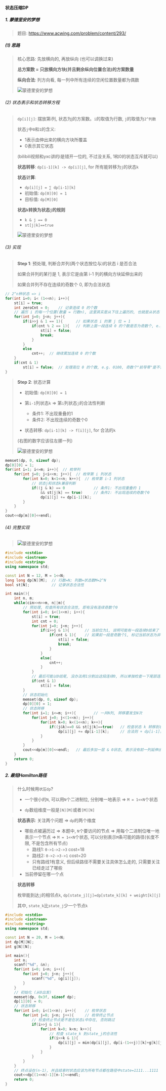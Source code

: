 #### 状态压缩DP

##### 1. 蒙德里安的梦想
> 题目: https://www.acwing.com/problem/content/293/

##### (1) 思路
> 核心思路: 先放横向的, 再放纵向 (也可以调换过来)
> 
> **总方案数 = 只放横向方块(并且剩余纵向位置合法)的方案数量**
> 
> **纵向合法**: 列方向看, 每一列中所有连续的空闲位置数量都为偶数
> 
> ![蒙德里安的梦想](/appendix/acwing-%E8%92%99%E5%BE%B7%E9%87%8C%E5%AE%89%E7%9A%84%E6%A2%A6%E6%83%B3.png)

###### (2) 状态表示和状态转移方程
> `dp[i][j]`: 摆放第i列, 状态为j的方案数。`i`的取值为行数, `j`的取值为`2^列数`
> 
> 状态`j`中`0`和`1`的含义:
> - 1表示由伸出来的横向方块所覆盖
> - 0表示其它状态
> 
> (bilibili视频和yxc讲的i是错开一位的, 不过没关系, 1和0的状态互斥就可以)
> 
> **状态转移**: `dp[i-1][k] -> dp[i][j]`, for 所有能转移为`j`的状态`k`
> 
> **状态计算**: 
> - `dp[i][j] = ∑ dp[i-1][k]`
> - 初始值: `dp[0][0] = 1`
> - 目标值: `dp[M][0]`
> 
> **状态`k`转换为状态`j`的规则**
> - `k & j == 0`
> - `st[j|k]==true`
> 
> ![蒙德里安的梦想](/appendix/acwing-%E8%92%99%E5%BE%B7%E9%87%8C%E5%AE%89%E7%9A%84%E6%A2%A6%E6%83%B32.png)

###### (3) 实现
> **Step 1**: 预处理, 判断合并列(两个状态按位与)的状态 i 是否合法
> 
> 如果合并列的某行是 1, 表示它是由第 i-1 列的横向方块延伸出来的
> 
> 如果合并列不存在连续的奇数个 0, 即为合法状态

```CPP
// 2^n种状态 => i
for(int i=0; i< (1<<n); i++){
    st[i] = true;
    int zeroCnt = 0;    // 记录连续 0 的个数
    // 遍历 i 的每一个位置(数量 = 行数n), 这里其实是从下往上遍历的, 也就是从状态 i 的低bit位开始
    for(int j=0; j<n; j++){
        if(i>>j & 1 == 1){      // 如果状态 i 的第 j 位 = 1
            if(cnt % 2 == 1){   // 判断上面一段连续 0 的个数是否为奇数个, e.g. 1000是不合法的
                st[i] = false;
                break;
            }
        }
        else
            cnt++;  // 继续累加连续 0 的个数
    }
    if(cnt & 1)
        st[i] = false;  // 处理高位 0 的个数, e.g. 0100, 奇数个"前导零"是不合法的
}
```

> **Step 2**: 状态计算
> 
> - 初始值: `dp[0][0] = 1`
> 
> - 第`i-1`列状态`k` => 第`i`列状态`j`的合法性判断
>   - 条件1: 不出现重叠的1
>   - 条件2: 不出现连续的奇数个0
> 
> - 状态转移: `dp[i-1][k] -> f[i][j]`, for 合法的`k`
> 
> (右图的数字应该往左挪一列)
> 
> ![蒙德里安的梦想](/appendix/acwing-%E8%92%99%E5%BE%B7%E9%87%8C%E5%AE%89%E7%9A%84%E6%A2%A6%E6%83%B34.png)

```CPP
memset(dp, 0, sizeof dp);
dp[0][0] = 1;
for(int i=1; i<=m; i++){  // 枚举列
    for(int j=0; j<i<<n; j++){  // 枚举第 i 列状态
        for(int k=0; k<1<<n; k++){  // 枚举第 i-1 列状态
            // 状态j和状态k兼容判断
            if((j & k) == 0             // 条件1: 不出现重叠的 1
                && st[j|k] == true)     // 条件2: 不出现连续的奇数个0
                dp[i][j] += dp[i-1][k];
        }
    }
}
cout<<dp[m][0]<<endl;
```


###### (4) 完整实现
> ![蒙德里安的梦想](/appendix/acwing-%E8%92%99%E5%BE%B7%E9%87%8C%E5%AE%89%E7%9A%84%E6%A2%A6%E6%83%B35.png)
```CPP
#include <cstdio>
#include <iostream>
#include <cstring>
using namespace std;

const int N = 12, M = 1<<N;
long long dp[N][M];  // 行数=N; 列数=状态数M=2^N
bool st[N];          // 记录状态合法性

int main(){
    int n, m;
    while(cin>>n>>m, n||m){
        // 预处理, 检查所有状态合法性, 即有没有连续奇数个0
        for(int i=0; i<(1<<n); i++){
            st[i] = true;
            int cnt = 0;
            for(int j=0; j<n; j++){
                if(i>>j & 1){       // 当前位为1, 说明可能有一段连续0结束了
                    if(cnt & 1){    // 如果前一段是奇数个1, 标记当前状态为非法, st[i]=false
                        st[i] = false;
                        break;
                    }
                }
                else{
                    cnt++;
                }
            }
            // 最后可能以0结尾, 没办法用1分割出这段连续0, 所以单独检查一下尾部连续0
            if(cnt & 1)
                st[i] = false;
        }
        // 状态初始化
        memset(dp, 0, sizeof dp);
        dp[0][0] = 1;
        // 状态转移
        for(int i=1; i<=m; i++){        // 一共N列, 转移要发生N次
            for(int j=0; j<(1<<n); j++){
                for(int k=0; k<(1<<n); k++){
                    if((j&k)==0 && st[j|k]==true)   // 检查状态 k 转移到状态 j 是否合法
                        dp[i][j] += dp[i-1][k];     // 合法则 + dp[i-1][k]
                }
            }
        }
        cout<<dp[m][0]<<endl;   // 最后多加一层 & 0状态, 表示没有前一列延伸出来的横条
    }
    return 0;
}
```


##### 2. 最短Hamilton路径

> 什么时候用`状压dp`?
> 
> - 一个很小的`N`, 可以用`N`个二进制位, 分别唯一地表示 => `M = 1<<N`个状态
> 
> - `dp`数组维度一般是`[N][M]`或者`[M][N]`

> **状态表示**: 关注两个问题 => `dp`的两个维度
> - 哪些点被遍历过 => 本题中, `N`个要访问的节点 => 用每个二进制位唯一地表示一个节点 => `M = 1<<N`个状态, 可以分别表示`M`条可能的路径(长度不限,  不是包含所有节点)
>   - 路线1: `0->1->2->3` cost=18
>   - 路线2: `0->2->3->1` cost=20
>   - 只有路线1有意义, 但后续路径不需要关注具体怎么走的, 只需要关注已经走过了哪些
> - 当前停留在哪一个点

> **状态转移**
> 
> 枚举能到达`j`的相邻点`k`, `dp[state_j][j]=dp[state_k][k] + weight[k][j]`
> 
> 其中, `state_k`比`state_j`少一个节点`k`

```CPP
#include <cstdio>
#include <iostream>
#include <cstring>
using namespace std;

const int N = 20, M = 1<<N;
int dp[M][N];
int g[N][N];

int main(){
    int n;
    scanf("%d", &n);
    for(int i=0; i<n; i++){
        for(int j=0; j<n; j++){
            scanf("%d", &g[i][j]);
        }
    }
    // 初始化 (从0出发)
    memset(dp, 0x3f, sizeof dp);
    dp[1][0] = 0;
    // 状态转移
    for(int i=0; i<(1<<n); i++){    // 枚举状态
        for(int j=0; j<n; j++){     // 枚举终止节点
            // 检查终止节点是不是在状态i中存在, 否则跳过
            if(i>>j & 1){
                for(int k=0; k<n; k++){
                    // 检查 state_k 到state_j的合法性
                    if(i>>k & 1){
                        dp[i][j] = min(dp[i][j], dp[i-(1<<j)][k]+g[k][j]);
                    }
                }
            }
        }
    }
    // 终点设在(n-1), 并且结束时状态应该为所有节点都在路径中state=1111...1111
    cout<<dp[(1<<n)-1][n-1]<<endl;
    return 0;
}
```